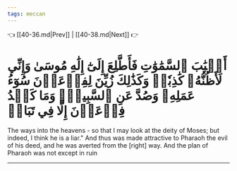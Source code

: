 ```yaml
---
tags: meccan
---
```


👈 [[40-36.md|Prev]] | [[40-38.md|Next]] 👉

# أَسۡبَٰبَ ٱلسَّمَٰوَٰتِ فَأَطَّلِعَ إِلَىٰٓ إِلَٰهِ مُوسَىٰ وَإِنِّي لَأَظُنُّهُۥ كَٰذِبٗاۚ وَكَذَٰلِكَ زُيِّنَ لِفِرۡعَوۡنَ سُوٓءُ عَمَلِهِۦ وَصُدَّ عَنِ ٱلسَّبِيلِۚ وَمَا كَيۡدُ فِرۡعَوۡنَ إِلَّا فِي تَبَابٖ

The ways into the heavens - so that I may look at the deity of Moses; but indeed, I think he is a liar." And thus was made attractive to Pharaoh the evil of his deed, and he was averted from the [right] way. And the plan of Pharaoh was not except in ruin

---

